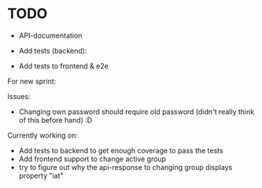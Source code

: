 # TODO

- API-documentation

- Add tests (backend):

- Add tests to frontend & e2e



For new sprint:


Issues:
- Changing own password should require old password (didn't really think of this before hand) :D


Currently working on:
- Add tests to backend to get enough coverage to pass the tests
- Add frontend support to change active group
- try to figure out why the api-response to changing group displays property "iat"
